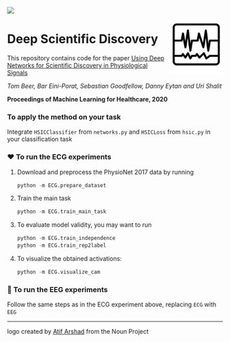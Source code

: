![](https://img.shields.io/github/license/tom-beer/deep-scientific-discovery?color=magenta&style=plastic)

<img src="ECG/logo.png" width=125 height=125 align="right">

# Deep Scientific Discovery
This repository contains code for the paper [Using Deep Networks for Scientific Discovery in Physiological Signals](https://static1.squarespace.com/static/59d5ac1780bd5ef9c396eda6/t/5f22cc45a1025d04faaf5b7c/1596116059099/126_CameraReadySubmission_Deep_networks_for_scientific_discovery_in_physiological_signals+%281%29.pdf)

*Tom Beer, Bar Eini-Porat, Sebastian Goodfellow, Danny Eytan and Uri Shalit*

**Proceedings of Machine Learning for Healthcare, 2020**

### To apply the method on your task
Integrate `HSICClassifier` from `networks.py` and `HSICLoss` from `hsic.py` in your classification task

### ❤️ To run the ECG experiments
1. Download and preprocess the PhysioNet 2017 data by running
    ```python
    python -m ECG.prepare_dataset
    ```
2. Train the main task
    ```python
    python -m ECG.train_main_task
    ```
    
3. To evaluate model validity, you may want to run
    ```python
    python -m ECG.train_independence
    python -m ECG.train_rep2label
    ```
4. To visualize the obtained activations:
    ```python
    python -m ECG.visualize_cam
    ```
    
### 🧠 To run the EEG experiments
Follow the same steps as in the ECG experiment above, replacing `ECG` with `EEG`

----

logo created by [Atif Arshad](https://thenounproject.com/search/?q=ecg&i=1295489) from the Noun Project
